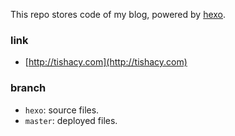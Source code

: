 
This repo stores code of my blog, powered by [hexo](https://hexo.io/).

### link
- [http://tishacy.com](http://tishacy.com)

### branch

- `hexo`: source files.
- `master`: deployed files.
